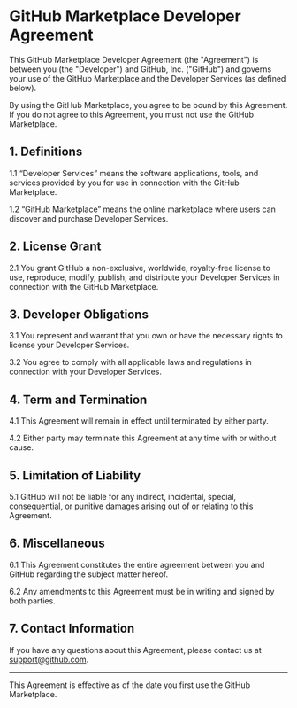 # GitHub Marketplace Developer Agreement

This GitHub Marketplace Developer Agreement (the "Agreement") is between you (the "Developer") and GitHub, Inc. ("GitHub") and governs your use of the GitHub Marketplace and the Developer Services (as defined below).

By using the GitHub Marketplace, you agree to be bound by this Agreement. If you do not agree to this Agreement, you must not use the GitHub Marketplace.

## 1. Definitions

1.1 “Developer Services” means the software applications, tools, and services provided by you for use in connection with the GitHub Marketplace.

1.2 “GitHub Marketplace” means the online marketplace where users can discover and purchase Developer Services.

## 2. License Grant

2.1 You grant GitHub a non-exclusive, worldwide, royalty-free license to use, reproduce, modify, publish, and distribute your Developer Services in connection with the GitHub Marketplace.

## 3. Developer Obligations

3.1 You represent and warrant that you own or have the necessary rights to license your Developer Services.

3.2 You agree to comply with all applicable laws and regulations in connection with your Developer Services.

## 4. Term and Termination

4.1 This Agreement will remain in effect until terminated by either party.

4.2 Either party may terminate this Agreement at any time with or without cause.

## 5. Limitation of Liability

5.1 GitHub will not be liable for any indirect, incidental, special, consequential, or punitive damages arising out of or relating to this Agreement.

## 6. Miscellaneous

6.1 This Agreement constitutes the entire agreement between you and GitHub regarding the subject matter hereof.

6.2 Any amendments to this Agreement must be in writing and signed by both parties.

## 7. Contact Information

If you have any questions about this Agreement, please contact us at support@github.com.

---

This Agreement is effective as of the date you first use the GitHub Marketplace.